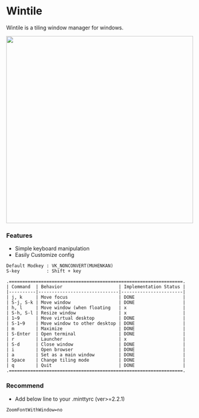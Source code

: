 # Wintile

Wintile is a tiling window manager for windows.

<img src="https://i.imgur.com/inFT801.png" width="500">  

### Features
* Simple keyboard manipulation
* Easily Customize config

```
Default Modkey : VK_NONCONVERT(MUHENKAN)
S-key          : Shift + key

.=================================================================.
| Command  | Behavior                     | Implementation Status |
|----------|------------------------------|-----------------------|
| j, k     | Move focus                   | DONE                  |
| S-j, S-k | Move window                  | DONE                  |
| h, l     | Move window (when floating   | x                     |
| S-h, S-l | Resize window                | x                     |
| 1~9      | Move virtual desktop         | DONE                  |
| S-1~9    | Move window to other desktop | DONE                  |
| m        | Maximize                     | DONE                  |
| S-Enter  | Open terminal                | DONE                  |
| r        | Launcher                     | x                     |
| S-d      | Close window                 | DONE                  |
| i        | Open browser                 | DONE                  |
| a        | Set as a main window         | DONE                  |
| Space    | Change tiling mode           | DONE                  |
| q        | Quit                         | DONE                  |
.=================================================================.
```

### Recommend
* Add below line to your .minttyrc (ver>=2.2.1)
```
ZoomFontWithWindow=no
```

